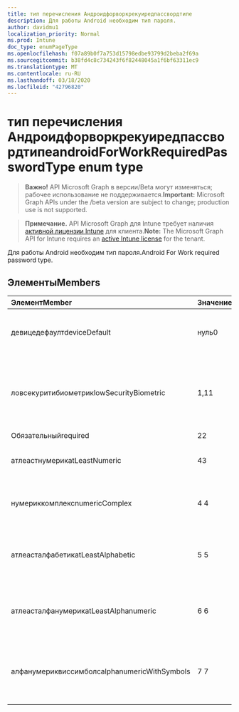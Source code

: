 ```yaml
---
title: тип перечисления Андроидфорворкрекуиредпассвордтипе
description: Для работы Android необходим тип пароля.
author: davidmu1
localization_priority: Normal
ms.prod: Intune
doc_type: enumPageType
ms.openlocfilehash: f07a89b0f7a753d15798edbe93799d2beba2f69a
ms.sourcegitcommit: b38fd4c8c734243f6f82448045a1f6bf63311ec9
ms.translationtype: MT
ms.contentlocale: ru-RU
ms.lasthandoff: 03/18/2020
ms.locfileid: "42796820"
---
```

# <a name="androidforworkrequiredpasswordtype-enum-type"></a><span data-ttu-id="65ad2-103">тип перечисления Андроидфорворкрекуиредпассвордтипе</span><span class="sxs-lookup"><span data-stu-id="65ad2-103">androidForWorkRequiredPasswordType enum type</span></span>

> <span data-ttu-id="65ad2-104">**Важно!** API Microsoft Graph в версии/Beta могут изменяться; рабочее использование не поддерживается.</span><span class="sxs-lookup"><span data-stu-id="65ad2-104">**Important:** Microsoft Graph APIs under the /beta version are subject to change; production use is not supported.</span></span>

> <span data-ttu-id="65ad2-105">**Примечание.** API Microsoft Graph для Intune требует наличия [активной лицензии Intune](https://go.microsoft.com/fwlink/?linkid=839381) для клиента.</span><span class="sxs-lookup"><span data-stu-id="65ad2-105">**Note:** The Microsoft Graph API for Intune requires an [active Intune license](https://go.microsoft.com/fwlink/?linkid=839381) for the tenant.</span></span>

<span data-ttu-id="65ad2-106">Для работы Android необходим тип пароля.</span><span class="sxs-lookup"><span data-stu-id="65ad2-106">Android For Work required password type.</span></span>

## <a name="members"></a><span data-ttu-id="65ad2-107">Элементы</span><span class="sxs-lookup"><span data-stu-id="65ad2-107">Members</span></span>
|<span data-ttu-id="65ad2-108">Элемент</span><span class="sxs-lookup"><span data-stu-id="65ad2-108">Member</span></span>|<span data-ttu-id="65ad2-109">Значение</span><span class="sxs-lookup"><span data-stu-id="65ad2-109">Value</span></span>|<span data-ttu-id="65ad2-110">Описание</span><span class="sxs-lookup"><span data-stu-id="65ad2-110">Description</span></span>|
|:---|:---|:---|
|<span data-ttu-id="65ad2-111">девицедефаулт</span><span class="sxs-lookup"><span data-stu-id="65ad2-111">deviceDefault</span></span>|<span data-ttu-id="65ad2-112">нуль</span><span class="sxs-lookup"><span data-stu-id="65ad2-112">0</span></span>|<span data-ttu-id="65ad2-113">Значение по умолчанию для устройства, без намерения.</span><span class="sxs-lookup"><span data-stu-id="65ad2-113">Device default value, no intent.</span></span>|
|<span data-ttu-id="65ad2-114">ловсекуритибиометрик</span><span class="sxs-lookup"><span data-stu-id="65ad2-114">lowSecurityBiometric</span></span>|<span data-ttu-id="65ad2-115">1,1</span><span class="sxs-lookup"><span data-stu-id="65ad2-115">1</span></span>|<span data-ttu-id="65ad2-116">Необходим пароль на основе биометрического уровня безопасности.</span><span class="sxs-lookup"><span data-stu-id="65ad2-116">Low security biometrics based password required.</span></span>|
|<span data-ttu-id="65ad2-117">Обязательный</span><span class="sxs-lookup"><span data-stu-id="65ad2-117">required</span></span>|<span data-ttu-id="65ad2-118">2</span><span class="sxs-lookup"><span data-stu-id="65ad2-118">2</span></span>|<span data-ttu-id="65ad2-119">Обязательный.</span><span class="sxs-lookup"><span data-stu-id="65ad2-119">Required.</span></span>|
|<span data-ttu-id="65ad2-120">атлеастнумерик</span><span class="sxs-lookup"><span data-stu-id="65ad2-120">atLeastNumeric</span></span>|<span data-ttu-id="65ad2-121">4</span><span class="sxs-lookup"><span data-stu-id="65ad2-121">3</span></span>|<span data-ttu-id="65ad2-122">Необходим по крайней мере числовой пароль.</span><span class="sxs-lookup"><span data-stu-id="65ad2-122">At least numeric password required.</span></span>|
|<span data-ttu-id="65ad2-123">нумериккомплекс</span><span class="sxs-lookup"><span data-stu-id="65ad2-123">numericComplex</span></span>|<span data-ttu-id="65ad2-124">4 </span><span class="sxs-lookup"><span data-stu-id="65ad2-124">4</span></span>|<span data-ttu-id="65ad2-125">Необходим числовой сложный пароль.</span><span class="sxs-lookup"><span data-stu-id="65ad2-125">Numeric complex password required.</span></span>|
|<span data-ttu-id="65ad2-126">атлеасталфабетик</span><span class="sxs-lookup"><span data-stu-id="65ad2-126">atLeastAlphabetic</span></span>|<span data-ttu-id="65ad2-127">5 </span><span class="sxs-lookup"><span data-stu-id="65ad2-127">5</span></span>|<span data-ttu-id="65ad2-128">По крайней мере необходимо указать по крайней мере буквенный пароль.</span><span class="sxs-lookup"><span data-stu-id="65ad2-128">At least alphabetic password required.</span></span>|
|<span data-ttu-id="65ad2-129">атлеасталфанумерик</span><span class="sxs-lookup"><span data-stu-id="65ad2-129">atLeastAlphanumeric</span></span>|<span data-ttu-id="65ad2-130">6 </span><span class="sxs-lookup"><span data-stu-id="65ad2-130">6</span></span>|<span data-ttu-id="65ad2-131">Необходимо указать по крайней мере буквенно-цифровые пароли.</span><span class="sxs-lookup"><span data-stu-id="65ad2-131">At least alphanumeric password required.</span></span>|
|<span data-ttu-id="65ad2-132">алфанумериквиссимболс</span><span class="sxs-lookup"><span data-stu-id="65ad2-132">alphanumericWithSymbols</span></span>|<span data-ttu-id="65ad2-133">7 </span><span class="sxs-lookup"><span data-stu-id="65ad2-133">7</span></span>|<span data-ttu-id="65ad2-134">По крайней мере буквенно-цифровые символы и пароль не требуются.</span><span class="sxs-lookup"><span data-stu-id="65ad2-134">At least alphanumeric with symbols password required.</span></span>|



